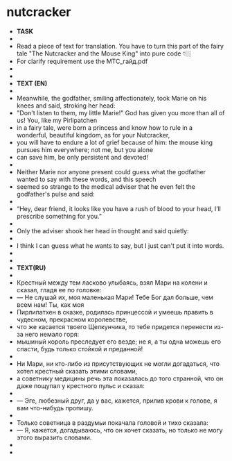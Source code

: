 # nutcracker

- **TASK** 
-
- Read a piece of text for translation. You have to turn this part of the fairy tale "The Nutcracker and the Mouse King" into pure code 👇🏼
- For clarify requirement use the МТС_гайд.pdf
-
- 
- **TEXT (EN)**
- 
- Meanwhile, the godfather, smiling affectionately, took Marie on his knees and said, stroking her head:
- "Don't listen to them, my little Marie!" God has given you more than all of us! You, like my Pirlipatchen 
- in a fairy tale, were born a princess and know how to rule in a wonderful, beautiful kingdom, as for your Nutcracker,
- you will have to endure a lot of grief because of him: the mouse king pursues him everywhere; not me, but you alone
- can save him, be only persistent and devoted! 
- 
- Neither Marie nor anyone present could guess what the godfather wanted to say with these words, and this speech
- seemed so strange to the medical adviser that he even felt the godfather's pulse and said:
- 
- “Hey, dear friend, it looks like you have a rush of blood to your head, I’ll prescribe something for you.” 
- 
- Only the adviser shook her head in thought and said quietly:
- 
- I think I can guess what he wants to say, but I just can't put it into words. 
- 
- 
- **TEXT(RU)**
-
- Крестный между тем ласково улыбаясь, взял Мари на колени и сказал, гладя ее по головке:
- — Не слушай их, моя маленькая Мари! Тебе Бог дал больше, чем всем нам! Ты, как моя
- Пирлипатхен в сказке, родилась принцессой и умеешь править в чудесном, прекрасном королевстве, 
- что же касается твоего Щелкунчика, то тебе придется перенести из-за него немало горя: 
- мышиный король преследует его везде; не я, а ты одна можешь его спасти, будь только стойкой и преданной!
-
- Ни Мари, ни кто-либо из присутствующих не могли догадаться, что хотел крестный сказать этими словами, 
- а советнику медицины речь эта показалась до того странной, что он даже пощупал у крестного пульс и сказал:
-
- — Эге, любезный друг, да у вас, кажется, прилив крови к голове, я вам что-нибудь пропишу.
-
- Только советница в раздумьи покачала головой и тихо сказала:
- — Я, кажется, догадываюсь, что он хочет сказать, но только не могу этого выразить словами.
-
-